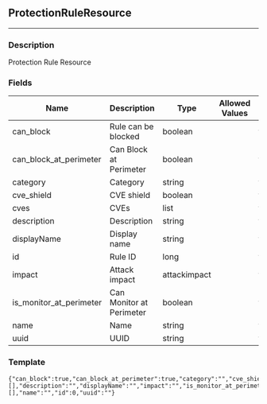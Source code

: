 ## ProtectionRuleResource
---
### Description
Protection Rule Resource
### Fields
| Name | Description | Type | Allowed Values | Required |
| ---- | ----------- | ---- | -------------- | -------- |
| can_block | Rule can be blocked | boolean |  | false |
| can_block_at_perimeter | Can Block at Perimeter | boolean |  | false |
| category | Category | string |  | false |
| cve_shield | CVE shield | boolean |  | false |
| cves | CVEs | list |  | false |
| description | Description | string |  | false |
| displayName | Display name | string |  | false |
| id | Rule ID | long |  | false |
| impact | Attack impact | attackimpact |  | false |
| is_monitor_at_perimeter | Can Monitor at Perimeter | boolean |  | false |
| name | Name | string |  | false |
| uuid | UUID | string |  | false |
### Template
```
{"can_block":true,"can_block_at_perimeter":true,"category":"","cve_shield":true,"cves":[],"description":"","displayName":"","impact":"","is_monitor_at_perimeter":true,"links":[],"name":"","id":0,"uuid":""}
```
